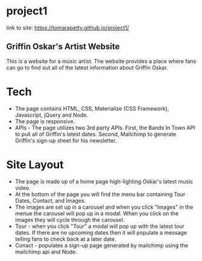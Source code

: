 # project1

link to site: https://tomarapetty.github.io/project1/

## Griffin Oskar's Artist Website 
This is a website for a music artist. The website provides a place where fans can go to find out all of the latest information about Griffin Oskar. 

# Tech
* The page contains HTML, CSS, Materialize (CSS Framework), Javascript, jQuery and Node. 
* The page is responsive. 
* APIs - The page utilizes two 3rd party APIs. First, the Bands In Town API to pull all of Griffin's latest dates. Second, Mailchimp to generate Griffin's sign-up sheet for his newsletter. 

# Site Layout
* The page is made up of a home page high-lighting Oskar's latest music video. 
* At the bottom of the page you will find the menu bar containing Tour Dates, Contact, and Images. 
* The images are set up in a carousel and when you click "Images" in the menue the carousel will pop up in a modal. When you click on the images they will cycle through the carousel. 
* Tour - when you click "Tour" a modal will pop up with the latest tour dates. If there are no upcoming dates then it will populate a message telling fans to check back at a later date. 
* Conact - populates a sign-up page generated by mailchimp using the mailchimp api and Node.  
